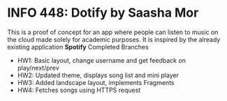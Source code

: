 # INFO 448: Dotify by Saasha Mor
This is a proof of concept for an app where people can listen to music on the cloud made solely for academic purposes. It is inspired by the already existing application **Spotify**
Completed Branches
- HW1: Basic layout, change username and get feedback on play/next/prev
- HW2: Updated theme, displays song list and mini player
- HW3: Added landscape layout, implements Fragments
- HW4: Fetches songs using HTTPS request
